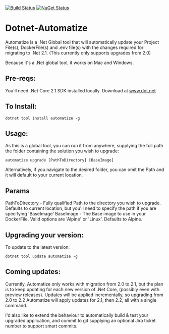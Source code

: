 [![Build Status](https://dev.azure.com/davidcook0284/davidcook/_apis/build/status/cookie1981.Dotnet-Automatize)](https://dev.azure.com/davidcook0284/davidcook/_build/latest?definitionId=1)
[![NuGet Status](http://nugetstatus.com/<package>.png)](http://nugetstatus.com/packages/<package>)

# Dotnet-Automatize

Automatize is a .Net Global tool that will automatically update your Project File(s), DockerFile(s) and .env file(s) with the changes required for migrating to .Net 2.1. (This currently only supports upgrades from 2.0)

Because it's a .Net global tool, it works on Mac and Windows.

## Pre-reqs:
You'll need .Net Core 2.1 SDK installed locally. Download at www.dot.net



## To Install:

```
dotnet tool install automatize -g 
```

## Usage:

As this is a global tool, you can run it from anywhere, supplying the full path the folder containing the solution you wish to upgrade:

```
automatize upgrade [PathToDirectory] [BaseImage]
```

Alternatively, if you navigate to the desired folder, you can omit the Path and it will default to your current location.

## Params

PathToDirectory - Fully qualified Path to the directory you wish to upgrade. Defaults to current location, but you'll need to specify the path if you are specifying 'BaseImage' 
BaseImage - The Base image to use in your DockerFile. Valid options are 'Alpine' or 'Linux'. Defaults to Alpine.

## Upgrading your version:

To update to the latest version: 

```
dotnet tool update automatize -g
```

## Coming updates:

Currently, Automatize only works with migration from 2.0 to 2.1, but the plan is to keep updating for each new version of .Net Core, (possibly even with preview releases). Updates will be applied incrementally, so upgrading from 2.0 to 2.2 Automatize will apply updates for 2.1, then 2.2, all with a single command.

I'd also like to extend the behaviour to automatically build & test your upgraded application, and commit to git supplying an optional Jira ticket number to support smart commits.

